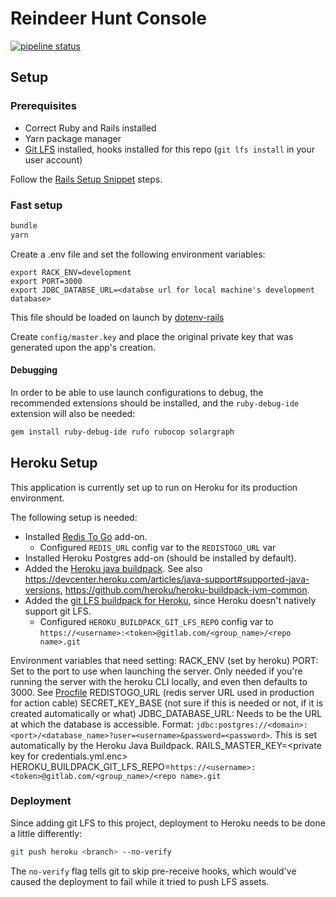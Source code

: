 # Reindeer Hunt Console

[![pipeline status](https://gitlab.com/hunt-console/console/badges/master/pipeline.svg)](https://gitlab.com/hunt-console/console/-/commits/master)

## Setup

### Prerequisites

-   Correct Ruby and Rails installed
-   Yarn package manager
-   [Git LFS](https://git-lfs.github.com/) installed, hooks installed for this repo
    (`git lfs install` in your user account)

Follow the [Rails Setup Snippet](https://gitlab.com/-/snippets/2001897) steps.

### Fast setup

```bash
bundle
yarn
```

Create a .env file and set the following environment variables:

```
export RACK_ENV=development
export PORT=3000
export JDBC_DATABSE_URL=<databse url for local machine's development database>
```

This file should be loaded on launch by [dotenv-rails](https://github.com/bkeepers/dotenv)

Create `config/master.key` and place the original private key that was generated upon the app's creation.

#### Debugging

In order to be able to use launch configurations to debug, the recommended extensions should be installed, and the `ruby-debug-ide` extension will also be needed:

```bash
gem install ruby-debug-ide rufo rubocop solargraph
```

## Heroku Setup

This application is currently set up to run on Heroku for its production environment.

The following setup is needed:

-   Installed [Redis To Go](https://elements.heroku.com/addons/redistogo) add-on.
    -   Configured `REDIS_URL` config var to the `REDISTOGO_URL` var
-   Installed Heroku Postgres add-on (should be installed by default).
-   Added the [Heroku java buildpack](https://help.heroku.com/2FSHO0RR/how-can-i-add-java-to-a-non-java-app).
    See also https://devcenter.heroku.com/articles/java-support#supported-java-versions, https://github.com/heroku/heroku-buildpack-jvm-common.
-   Added the [git LFS buildpack for Heroku](https://github.com/raxod502/heroku-buildpack-git-lfs),
    since Heroku doesn't natively support git LFS.
    -   Configured `HEROKU_BUILDPACK_GIT_LFS_REPO` config var to `https://<username>:<token>@gitlab.com/<group_name>/<repo name>.git`

Environment variables that need setting:
RACK_ENV (set by heroku)
PORT: Set to the port to use when launching the server. Only needed if you're running the server with the heroku CLI locally, and even then defaults to 3000. See [Procfile](./Procfile)
REDISTOGO_URL (redis server URL used in production for action cable)
SECRET_KEY_BASE (not sure if this is needed or not, if it is created automatically or what)
JDBC_DATABASE_URL: Needs to be the URL at which the database is accessible. Format: `jdbc:postgres://<domain>:<port>/<database_name>?user=<username>&password=<password>`. This is set automatically by the Heroku Java Buildpack.
RAILS_MASTER_KEY=\<private key for credentials.yml.enc\>
HEROKU_BUILDPACK_GIT_LFS_REPO=`https://<username>:<token>@gitlab.com/<group_name>/<repo name>.git`

### Deployment

Since adding git LFS to this project, deployment to Heroku needs to be done a little differently:

```bash
git push heroku <branch> --no-verify
```

The `no-verify` flag tells git to skip pre-receive hooks, which would've caused the deployment to fail while
it tried to push LFS assets.
